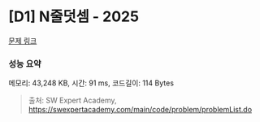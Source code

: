 # [D1] N줄덧셈 - 2025 

[문제 링크](https://swexpertacademy.com/main/code/problem/problemDetail.do?contestProbId=AV5QFZtaAscDFAUq) 

### 성능 요약

메모리: 43,248 KB, 시간: 91 ms, 코드길이: 114 Bytes



> 출처: SW Expert Academy, https://swexpertacademy.com/main/code/problem/problemList.do